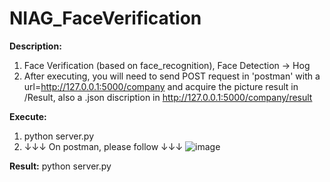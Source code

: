 # NIAG_FaceVerification

**Description:** 
1. Face Verification (based on face_recognition), Face Detection -> Hog
2. After executing, you will need to send POST request in 'postman' with a url=http://127.0.0.1:5000/company and acquire the picture result in /Result, also a .json discription in http://127.0.0.1:5000/company/result

**Execute:**
1. python server.py
2. ↓↓↓ On postman, please follow ↓↓↓
![image](https://github.com/KBLin1996/NIAG_FaceVerification-Local/blob/master/R.jpg)


**Result:** python server.py
